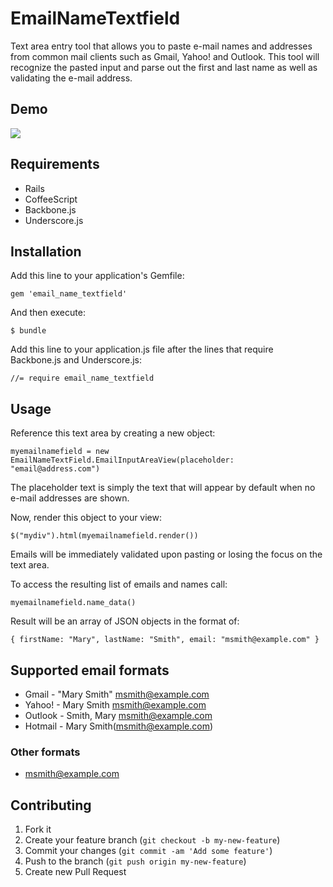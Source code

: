 # EmailNameTextfield

Text area entry tool that allows you to paste e-mail names and addresses from common
mail clients such as Gmail, Yahoo! and Outlook.  This tool will recognize the pasted
input and parse out the first and last name as well as validating the e-mail address.

## Demo

![](http://f.cl.ly/items/0N1s1V2e0u2T1a2K3q1E/email_input_demo.gif)

## Requirements

* Rails
* CoffeeScript
* Backbone.js
* Underscore.js

## Installation

Add this line to your application's Gemfile:

    gem 'email_name_textfield'

And then execute:

    $ bundle

Add this line to your application.js file after the lines that require
Backbone.js and Underscore.js:

    //= require email_name_textfield

## Usage

Reference this text area by creating a new object:

    myemailnamefield = new EmailNameTextField.EmailInputAreaView(placeholder: "email@address.com")

The placeholder text is simply the text that will appear by default when no e-mail
addresses are shown.

Now, render this object to your view:

    $("mydiv").html(myemailnamefield.render())

Emails will be immediately validated upon pasting or losing the focus on the text area.

To access the resulting list of emails and names call:

    myemailnamefield.name_data()

Result will be an array of JSON objects in the format of:

    { firstName: "Mary", lastName: "Smith", email: "msmith@example.com" }

## Supported email formats

* Gmail -    "Mary Smith" <msmith@example.com>
* Yahoo! -   Mary Smith <msmith@example.com>
* Outlook -  Smith, Mary <msmith@example.com>
* Hotmail -  Mary Smith(msmith@example.com)

### Other formats

* msmith@example.com





## Contributing

1. Fork it
2. Create your feature branch (`git checkout -b my-new-feature`)
3. Commit your changes (`git commit -am 'Add some feature'`)
4. Push to the branch (`git push origin my-new-feature`)
5. Create new Pull Request
